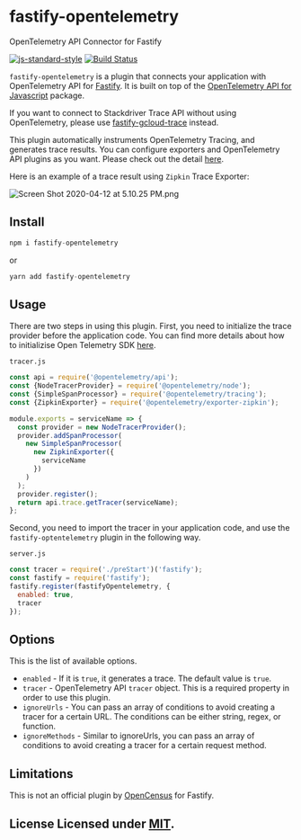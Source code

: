 # fastify-opentelemetry

OpenTelemetry API Connector for Fastify

[![js-standard-style](https://img.shields.io/badge/code%20style-standard-brightgreen.svg?style=flat)](http://standardjs.com/) [![Build Status](https://travis-ci.org/mkinoshi/fastify-opentelemetry.svg?branch=master)](https://travis-ci.org/mkinoshi/fastify-opentelemetry)

`fastify-opentelemetry` is a plugin that connects your application with OpenTelemetry API for [Fastify](https://github.com/fastify/fastify). It is built on top of the [OpenTelemetry API for Javascript](https://github.com/open-telemetry/opentelemetry-js) package.

If you want to connect to Stackdriver Trace API without using OpenTelemetry, please use [fastify-gcloud-trace](https://github.com/mkinoshi/fastify-gcloud-trace) instead.

This plugin automatically instruments OpenTelemetry Tracing, and generates trace results. You can configure exporters and OpenTelemetry API plugins as you want. Please check out the detail [here](https://github.com/open-telemetry/opentelemetry-js).

Here is an example of a trace result using `Zipkin` Trace Exporter:

![Screen Shot 2020-04-12 at 5.10.25 PM.png](https://user-images.githubusercontent.com/10353744/79150441-2a3af380-7d9f-11ea-9ddb-da13f3b3c136.png)

## Install

```js
npm i fastify-opentelemetry
```

or

```js
yarn add fastify-opentelemetry
```

## Usage

There are two steps in using this plugin. First, you need to initialize the trace provider before the application code. You can find more details about how to initializise Open Telemetry SDK [here](https://github.com/open-telemetry/opentelemetry-js/blob/master/getting-started/README.md).

`tracer.js`

```js
const api = require('@opentelemetry/api');
const {NodeTracerProvider} = require('@opentelemetry/node');
const {SimpleSpanProcessor} = require('@opentelemetry/tracing');
const {ZipkinExporter} = require('@opentelemetry/exporter-zipkin');

module.exports = serviceName => {
  const provider = new NodeTracerProvider();
  provider.addSpanProcessor(
    new SimpleSpanProcessor(
      new ZipkinExporter({
        serviceName
      })
    )
  );
  provider.register();
  return api.trace.getTracer(serviceName);
};
```

Second, you need to import the tracer in your application code, and use the `fastify-optentelemetry` plugin in the following way.

`server.js`

```js
const tracer = require('./preStart')('fastify');
const fastify = require('fastify');
fastify.register(fastifyOpentelemetry, {
  enabled: true,
  tracer
});
```

## Options

This is the list of available options.

- `enabled` - If it is `true`, it generates a trace. The default value is `true`.
- `tracer` - OpenTelemetry API `tracer` object. This is a required property in order to use this plugin.
- `ignoreUrls` - You can pass an array of conditions to avoid creating a tracer for a certain URL. The conditions can be either string, regex, or function.
- `ignoreMethods` - Similar to ignoreUrls, you can pass an array of conditions to avoid creating a tracer for a certain request method.

## Limitations

This is not an official plugin by [OpenCensus](https://opencensus.io/exporters/supported-exporters/node.js/) for Fastify.

## License Licensed under [MIT](./LICENSE).
